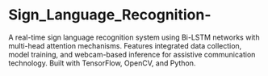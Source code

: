 # Sign_Language_Recognition-
A real-time sign language recognition system using Bi-LSTM networks with multi-head attention mechanisms. Features integrated data collection, model training, and webcam-based inference for assistive communication technology. Built with TensorFlow, OpenCV, and Python.

